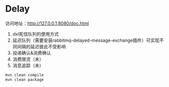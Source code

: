 # Delay

访问地址：http://127.0.0.1:8080/doc.html

1. dxl死信队列的使用方式
2. 延迟队列（需要安装rabbitmq-delayed-message-exchange插件）可实现不同间隔的延迟彼此不受影响
3. 投递确认&消费确认
4. 消费限流（未）
5. 消息追踪（未）

```bash
mvn clean compile
mvn clean package
```